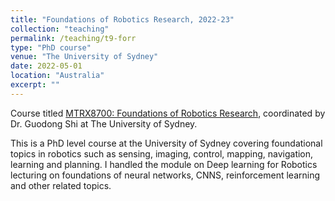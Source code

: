 ```yaml
---
title: "Foundations of Robotics Research, 2022-23"
collection: "teaching"
permalink: /teaching/t9-forr
type: "PhD course"
venue: "The University of Sydney"
date: 2022-05-01
location: "Australia"
excerpt: ""
---
```


Course titled [MTRX8700: Foundations of Robotics Research](https://www.sydney.edu.au/units/MTRX8700), coordinated by Dr. Guodong Shi at The University of Sydney.

This is a PhD level course at the University of Sydney covering foundational topics in robotics such as sensing, imaging, control, mapping, navigation, learning and planning. I handled the module on Deep learning for Robotics lecturing on foundations of neural networks, CNNS, reinforcement learning and other related topics.